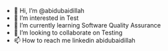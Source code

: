 - 👋 Hi, I’m @abidubaidillah
- 👀 I’m interested in Test
- 🌱 I’m currently learning Software Quality Assurance
- 💞️ I’m looking to collaborate on Testing 
- 📫 How to reach me linkedin abidubaidillah

<!---
userabid/userabid is a ✨ special ✨ repository because its `README.md` (this file) appears on your GitHub profile.
You can click the Preview link to take a look at your changes.
--->
